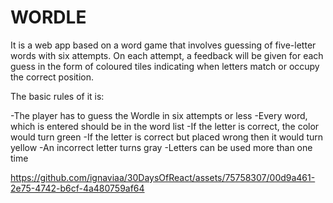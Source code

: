 # WORDLE

It is a web app based on a word game that involves guessing of five-letter words with six attempts. On each attempt, a feedback will be given for each guess in the form of coloured tiles indicating when letters match or occupy the correct position.

The basic rules of it is:

-The player has to guess the Wordle in six attempts or less
-Every word, which is entered should be in the word list
-If the letter is correct, the color would turn green
-If the letter is correct but placed wrong then it would turn yellow
-An incorrect letter turns gray
-Letters can be used more than one time




https://github.com/ignaviaa/30DaysOfReact/assets/75758307/00d9a461-2e75-4742-b6cf-4a480759af64

